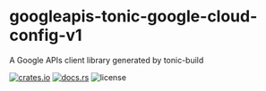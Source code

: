 # googleapis-tonic-google-cloud-config-v1

A Google APIs client library generated by tonic-build

[![crates.io](https://img.shields.io/crates/v/googleapis-tonic-google-cloud-config-v1)](https://crates.io/crates/googleapis-tonic-google-cloud-config-v1)
[![docs.rs](https://img.shields.io/docsrs/googleapis-tonic-google-cloud-config-v1)](https://docs.rs/googleapis-tonic-google-cloud-config-v1)
![license](https://img.shields.io/crates/l/googleapis-tonic-google-cloud-config-v1)

